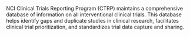 NCI Clinical Trials Reporting Program (CTRP) maintains a comprehensive database of information on all interventional clinical trials. 
This database helps identify gaps and duplicate studies in clinical research, facilitates clinical trial prioritization, and standardizes trial data capture and sharing.
